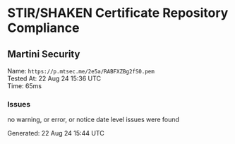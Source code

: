 # STIR/SHAKEN Certificate Repository Compliance

## Martini Security

Name: `https://p.mtsec.me/2e5a/RABFXZBg2fS0.pem`\
Tested At: 22 Aug 24 15:36 UTC\
Time: 65ms

### Issues

no warning, or error, or notice date level issues were found

Generated: 22 Aug 24 15:44 UTC